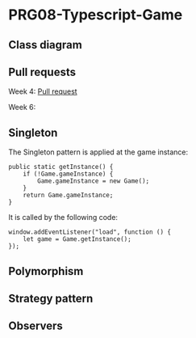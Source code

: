 # PRG08-Typescript-Game

## Class diagram

## Pull requests
Week 4: [Pull request](https://github.com/ClikeX/typescript_game/pull/2)

Week 6: 
## Singleton
The Singleton pattern is applied at the game instance:

```
public static getInstance() {
    if (!Game.gameInstance) {
        Game.gameInstance = new Game();
    }
    return Game.gameInstance;
}
```
It is called by the following code:
```
window.addEventListener("load", function () {
    let game = Game.getInstance();
});
```
## Polymorphism

## Strategy pattern

## Observers
